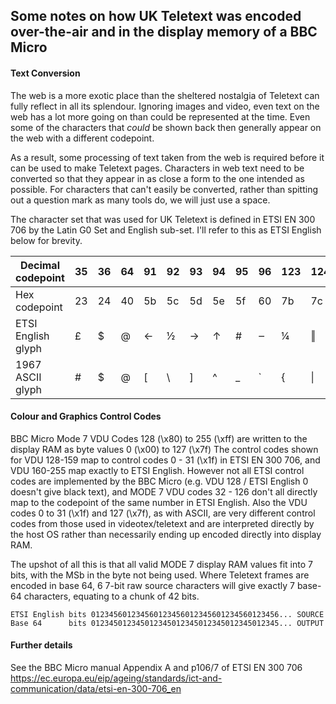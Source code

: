 ## Some notes on how UK Teletext was encoded over-the-air and in the display memory of a BBC Micro

#### Text Conversion

The web is a more exotic place than the sheltered nostalgia of Teletext can fully reflect in all its splendour.
Ignoring images and video, even text on the web has a lot more going on than could be represented at the time. Even
some of the characters that _could_ be shown back then generally appear on the web with a different codepoint.

As a result, some processing of text taken from the web is required before it can be used to make Teletext pages.
Characters in web text need to be converted so that they appear in as close a form to the one intended as
possible. For characters that can't easily be converted, rather than spitting out a question mark as many tools
do, we will just use a space.

The character set that was used for UK Teletext is defined in ETSI EN 300 706 by the Latin G0 Set and English
sub-set. I'll refer to this as ETSI English below for brevity.

| Decimal codepoint  | 35  | 36  | 64  | 91  | 92  | 93  | 94  | 95  | 96  | 123 | 124    | 125 | 126 |
| ------------------ | --- | --- | --- | --- | --- | --- | --- | --- | --- | --- | ------ | --- | --- |
| Hex codepoint      | 23  | 24  | 40  | 5b  | 5c  | 5d  | 5e  | 5f  | 60  | 7b  | 7c     | 7d  | 7e  |
| ETSI English glyph | £   | $   | @   | ←   | ½   | →   | ↑   | #   | ‒   | ¼   | ‖      | ¾   | ÷   |
| 1967 ASCII glyph   | #   | $   | @   | \[  | \\  | \]  | ^   | \_  | \`  | \{  | &#124; | \}  | ~   |

#### Colour and Graphics Control Codes

BBC Micro Mode 7 VDU Codes 128 (\x80) to 255 (\xff) are written to the display RAM as byte values 0 (\x00) to 127 (\x7f)
The control codes shown for VDU 128-159 map to control codes 0 - 31 (\x1f) in ETSI EN 300 706, and VDU 160-255 map
exactly to ETSI English. However not all ETSI control codes are implemented by the BBC Micro (e.g. VDU 128 / ETSI English 0
doesn't give black text), and MODE 7 VDU codes 32 - 126 don't all directly map to the codepoint of the same number in
ETSI English. Also the VDU codes 0 to 31 (\x1f) and 127 (\x7f), as with ASCII, are very different control codes from
those used in videotex/teletext and are interpreted directly by the host OS rather than necessarily ending up encoded
directly into display RAM.

The upshot of all this is that all valid MODE 7 display RAM values fit into 7 bits, with the MSb in the byte not
being used. Where Teletext frames are encoded in base 64, 6 7-bit raw source characters will give exactly 7 base-64
characters, equating to a chunk of 42 bits.

    ETSI English bits 012345601234560123456012345601234560123456... SOURCE
    Base 64      bits 012345012345012345012345012345012345012345... OUTPUT

#### Further details

See the BBC Micro manual Appendix A and p106/7 of ETSI EN 300 706
https://ec.europa.eu/eip/ageing/standards/ict-and-communication/data/etsi-en-300-706_en
